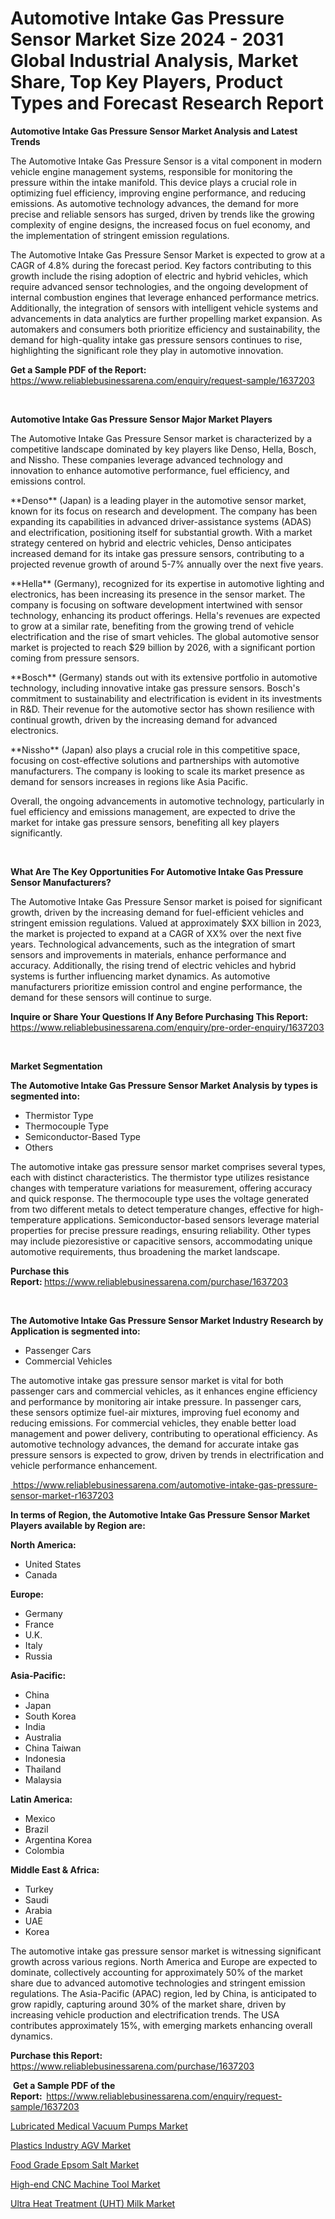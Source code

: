 <p><h1>Automotive Intake Gas Pressure Sensor Market Size 2024 - 2031 Global Industrial Analysis, Market Share, Top Key Players, Product Types and Forecast Research Report</h1></p><p><strong>Automotive Intake Gas Pressure Sensor Market Analysis and Latest Trends</strong></p>
<p><p>The Automotive Intake Gas Pressure Sensor is a vital component in modern vehicle engine management systems, responsible for monitoring the pressure within the intake manifold. This device plays a crucial role in optimizing fuel efficiency, improving engine performance, and reducing emissions. As automotive technology advances, the demand for more precise and reliable sensors has surged, driven by trends like the growing complexity of engine designs, the increased focus on fuel economy, and the implementation of stringent emission regulations.</p><p>The Automotive Intake Gas Pressure Sensor Market is expected to grow at a CAGR of 4.8% during the forecast period. Key factors contributing to this growth include the rising adoption of electric and hybrid vehicles, which require advanced sensor technologies, and the ongoing development of internal combustion engines that leverage enhanced performance metrics. Additionally, the integration of sensors with intelligent vehicle systems and advancements in data analytics are further propelling market expansion. As automakers and consumers both prioritize efficiency and sustainability, the demand for high-quality intake gas pressure sensors continues to rise, highlighting the significant role they play in automotive innovation.</p></p>
<p><strong>Get a Sample PDF of the Report:&nbsp;</strong> <a href="https://www.reliablebusinessarena.com/enquiry/request-sample/1637203?utm_campaign=1552&utm_medium=2&utm_source=Github&utm_content=ia&utm_term=11102024&utm_id=automotive-intake-gas-pressure-sensor">https://www.reliablebusinessarena.com/enquiry/request-sample/1637203</a></p>
<p>&nbsp;</p>
<p><strong>Automotive Intake Gas Pressure Sensor Major Market Players</strong></p>
<p><p>The Automotive Intake Gas Pressure Sensor market is characterized by a competitive landscape dominated by key players like Denso, Hella, Bosch, and Nissho. These companies leverage advanced technology and innovation to enhance automotive performance, fuel efficiency, and emissions control.</p><p>**Denso** (Japan) is a leading player in the automotive sensor market, known for its focus on research and development. The company has been expanding its capabilities in advanced driver-assistance systems (ADAS) and electrification, positioning itself for substantial growth. With a market strategy centered on hybrid and electric vehicles, Denso anticipates increased demand for its intake gas pressure sensors, contributing to a projected revenue growth of around 5-7% annually over the next five years.</p><p>**Hella** (Germany), recognized for its expertise in automotive lighting and electronics, has been increasing its presence in the sensor market. The company is focusing on software development intertwined with sensor technology, enhancing its product offerings. Hella's revenues are expected to grow at a similar rate, benefiting from the growing trend of vehicle electrification and the rise of smart vehicles. The global automotive sensor market is projected to reach $29 billion by 2026, with a significant portion coming from pressure sensors.</p><p>**Bosch** (Germany) stands out with its extensive portfolio in automotive technology, including innovative intake gas pressure sensors. Bosch's commitment to sustainability and electrification is evident in its investments in R&D. Their revenue for the automotive sector has shown resilience with continual growth, driven by the increasing demand for advanced electronics.</p><p>**Nissho** (Japan) also plays a crucial role in this competitive space, focusing on cost-effective solutions and partnerships with automotive manufacturers. The company is looking to scale its market presence as demand for sensors increases in regions like Asia Pacific.</p><p>Overall, the ongoing advancements in automotive technology, particularly in fuel efficiency and emissions management, are expected to drive the market for intake gas pressure sensors, benefiting all key players significantly.</p></p>
<p>&nbsp;</p>
<p><strong>What Are The Key Opportunities For Automotive Intake Gas Pressure Sensor Manufacturers?</strong></p>
<p><p>The Automotive Intake Gas Pressure Sensor market is poised for significant growth, driven by the increasing demand for fuel-efficient vehicles and stringent emission regulations. Valued at approximately $XX billion in 2023, the market is projected to expand at a CAGR of XX% over the next five years. Technological advancements, such as the integration of smart sensors and improvements in materials, enhance performance and accuracy. Additionally, the rising trend of electric vehicles and hybrid systems is further influencing market dynamics. As automotive manufacturers prioritize emission control and engine performance, the demand for these sensors will continue to surge.</p></p>
<p><strong>Inquire or Share Your Questions If Any Before Purchasing This Report:</strong> <a href="https://www.reliablebusinessarena.com/enquiry/pre-order-enquiry/1637203?utm_campaign=1552&utm_medium=2&utm_source=Github&utm_content=ia&utm_term=11102024&utm_id=automotive-intake-gas-pressure-sensor">https://www.reliablebusinessarena.com/enquiry/pre-order-enquiry/1637203</a></p>
<p>&nbsp;</p>
<p><strong>Market Segmentation</strong></p>
<p><strong>The Automotive Intake Gas Pressure Sensor Market Analysis by types is segmented into:</strong></p>
<p><ul><li>Thermistor Type</li><li>Thermocouple Type</li><li>Semiconductor-Based Type</li><li>Others</li></ul></p>
<p><p>The automotive intake gas pressure sensor market comprises several types, each with distinct characteristics. The thermistor type utilizes resistance changes with temperature variations for measurement, offering accuracy and quick response. The thermocouple type uses the voltage generated from two different metals to detect temperature changes, effective for high-temperature applications. Semiconductor-based sensors leverage material properties for precise pressure readings, ensuring reliability. Other types may include piezoresistive or capacitive sensors, accommodating unique automotive requirements, thus broadening the market landscape.</p></p>
<p><strong>Purchase this Report:&nbsp;</strong><a href="https://www.reliablebusinessarena.com/purchase/1637203?utm_campaign=1552&utm_medium=2&utm_source=Github&utm_content=ia&utm_term=11102024&utm_id=automotive-intake-gas-pressure-sensor">https://www.reliablebusinessarena.com/purchase/1637203</a></p>
<p>&nbsp;</p>
<p><strong>The Automotive Intake Gas Pressure Sensor Market Industry Research by Application is segmented into:</strong></p>
<p><ul><li>Passenger Cars</li><li>Commercial Vehicles</li></ul></p>
<p><p>The automotive intake gas pressure sensor market is vital for both passenger cars and commercial vehicles, as it enhances engine efficiency and performance by monitoring air intake pressure. In passenger cars, these sensors optimize fuel-air mixtures, improving fuel economy and reducing emissions. For commercial vehicles, they enable better load management and power delivery, contributing to operational efficiency. As automotive technology advances, the demand for accurate intake gas pressure sensors is expected to grow, driven by trends in electrification and vehicle performance enhancement.</p></p>
<p><a href="https://www.reliablebusinessarena.com/automotive-intake-gas-pressure-sensor-market-r1637203?utm_campaign=1552&utm_medium=2&utm_source=Github&utm_content=ia&utm_term=11102024&utm_id=automotive-intake-gas-pressure-sensor">&nbsp;https://www.reliablebusinessarena.com/automotive-intake-gas-pressure-sensor-market-r1637203</a></p>
<p><strong>In terms of Region, the Automotive Intake Gas Pressure Sensor Market Players available by Region are:</strong></p>
<p>
    <p> <strong> North America: </strong>
        <ul>
            <li>United States</li>
            <li>Canada</li>
        </ul>
        </p> 
    <p> <strong> Europe: </strong>
        <ul>
            <li>Germany</li>
            <li>France</li>
            <li>U.K.</li>
            <li>Italy</li>
            <li>Russia</li>
        </ul>
        </p> 
    <p> <strong> Asia-Pacific: </strong>
        <ul>
            <li>China</li>
            <li>Japan</li>
            <li>South Korea</li>
            <li>India</li>
            <li>Australia</li>
            <li>China Taiwan</li>
            <li>Indonesia</li>
            <li>Thailand</li>
            <li>Malaysia</li>
        </ul>
        </p> 
    <p> <strong> Latin America: </strong>
        <ul>
            <li>Mexico</li>
            <li>Brazil</li>
            <li>Argentina Korea</li>
            <li>Colombia</li>
        </ul>
        </p> 
    <p> <strong> Middle East & Africa: </strong>
        <ul>
            <li>Turkey</li>
            <li>Saudi</li>
            <li>Arabia</li>
            <li>UAE</li>
            <li>Korea</li>
        </ul>
    </p>
    </p>
<p><p>The automotive intake gas pressure sensor market is witnessing significant growth across various regions. North America and Europe are expected to dominate, collectively accounting for approximately 50% of the market share due to advanced automotive technologies and stringent emission regulations. The Asia-Pacific (APAC) region, led by China, is anticipated to grow rapidly, capturing around 30% of the market share, driven by increasing vehicle production and electrification trends. The USA contributes approximately 15%, with emerging markets enhancing overall dynamics.</p></p>
<p><strong>Purchase this Report: </strong><a href="https://www.reliablebusinessarena.com/purchase/1637203?utm_campaign=1552&utm_medium=2&utm_source=Github&utm_content=ia&utm_term=11102024&utm_id=automotive-intake-gas-pressure-sensor">https://www.reliablebusinessarena.com/purchase/1637203</a></p>
<p>&nbsp;<strong>Get a Sample PDF of the Report:&nbsp;&nbsp;</strong><a href="https://www.reliablebusinessarena.com/enquiry/request-sample/1637203?utm_campaign=1552&utm_medium=2&utm_source=Github&utm_content=ia&utm_term=11102024&utm_id=automotive-intake-gas-pressure-sensor">https://www.reliablebusinessarena.com/enquiry/request-sample/1637203</a></p>
<p><strong></strong></p>
<p><p><a href="https://github.com/abbislposival/Market-Research-Report-List-1/blob/main/lubricated-medical-vacuum-pumps-market.md?utm_campaign=1552&utm_medium=2&utm_source=Github&utm_content=ia&utm_term=11102024&utm_id=automotive-intake-gas-pressure-sensor">Lubricated Medical Vacuum Pumps Market</a></p><p><a href="https://github.com/DixieGrimes/Market-Research-Report-List-1/blob/main/plastics-industry-agv-market.md?utm_campaign=1552&utm_medium=2&utm_source=Github&utm_content=ia&utm_term=11102024&utm_id=automotive-intake-gas-pressure-sensor">Plastics Industry AGV Market</a></p><p><a href="https://www.linkedin.com/pulse/investment-opportunities-food-grade-epsom-salt-sector-risk-rdnkf?utm_campaign=1552&utm_medium=2&utm_source=Github&utm_content=ia&utm_term=11102024&utm_id=automotive-intake-gas-pressure-sensor">Food Grade Epsom Salt Market</a></p><p><a href="https://www.linkedin.com/pulse/high-end-cnc-machine-tool-market-size-growth-trends-industry-analysis-ms6ac?utm_campaign=1552&utm_medium=2&utm_source=Github&utm_content=ia&utm_term=11102024&utm_id=automotive-intake-gas-pressure-sensor">High-end CNC Machine Tool Market</a></p><p><a href="https://www.linkedin.com/pulse/ultra-heat-treatment-uht-milk-market-refracting-trends-tarie?utm_campaign=1552&utm_medium=2&utm_source=Github&utm_content=ia&utm_term=11102024&utm_id=automotive-intake-gas-pressure-sensor">Ultra Heat Treatment (UHT) Milk Market</a></p></p>